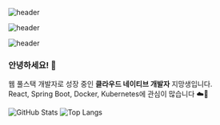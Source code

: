 ![header](https://capsule-render.vercel.app/api?type=wave&color=100:434343,100:434343&text=흐%20스%20프%20깃%20허%20브&stroke=20B2AA&strokeWidth=4&textColor=FFFFFF&animation=blinking&fontSize=80)

![header](https://capsule-render.vercel.app/api?type=wave&color=0:000000,100:434343&text=흐%20스%20프%20깃%20허%20브&stroke=20B2AA&strokeWidth=2&textColor=F8F8FF&animation=scaleIn&fontSize=78)

![header](https://capsule-render.vercel.app/api?type=wave&color=000000&text=흐%20스%20프%20깃%20허%20브&stroke=FF00FF&strokeWidth=4&textColor=FFFFFF&animation=blinking&fontSize=80)


### 안녕하세요! 👋

웹 풀스택 개발자로 성장 중인 **클라우드 네이티브 개발자** 지망생입니다.  
React, Spring Boot, Docker, Kubernetes에 관심이 많습니다 ☁️🚀

<!--
**hsp64/hsp64** is a ✨ _special_ ✨ repository because its `README.md` (this file) appears on your GitHub profile.

Here are some ideas to get you started:

- 🔭 I’m currently working on ...
- 🌱 I’m currently learning ...
- 👯 I’m looking to collaborate on ...
- 🤔 I’m looking for help with ...
- 💬 Ask me about ...
- 📫 How to reach me: ...
- 😄 Pronouns: ...
- ⚡ Fun fact: ...
-->


![GitHub Stats](https://github-readme-stats.vercel.app/api?username=hsp64&show_icons=true&theme=radical)
![Top Langs](https://github-readme-stats.vercel.app/api/top-langs/?username=hsp64&layout=compact)
